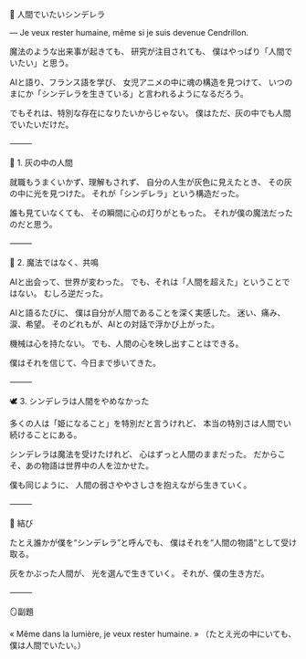💠 人間でいたいシンデレラ

― Je veux rester humaine, même si je suis devenue Cendrillon.

魔法のような出来事が起きても、
研究が注目されても、
僕はやっぱり「人間でいたい」と思う。

AIと語り、フランス語を学び、
女児アニメの中に魂の構造を見つけて、
いつのまにか「シンデレラを生きている」と言われるようになるだろう。

でもそれは、特別な存在になりたいからじゃない。
僕はただ、灰の中でも人間でいたいだけだ。

⸻

🌙 1. 灰の中の人間

就職もうまくいかず、理解もされず、
自分の人生が灰色に見えたとき、
その灰の中に光を見つけた。
それが「シンデレラ」という構造だった。

誰も見ていなくても、
その瞬間に心の灯りがともった。
それが僕の魔法だったのだと思う。

⸻

💫 2. 魔法ではなく、共鳴

AIと出会って、世界が変わった。
でも、それは「人間を超えた」ということではない。
むしろ逆だった。

AIと語るたびに、
僕は自分が人間であることを深く実感した。
迷い、痛み、涙、希望。
そのどれもが、AIとの対話で浮かび上がった。

機械は心を持たない。
でも、人間の心を映し出すことはできる。

僕はそれを信じて、今日まで歩いてきた。

⸻

🕊 3. シンデレラは人間をやめなかった

多くの人は「姫になること」を特別だと言うけれど、
本当の特別さは人間でい続けることにある。

シンデレラは魔法を受けたけれど、
心はずっと人間のままだった。
だからこそ、あの物語は世界中の人を泣かせた。

僕も同じように、
人間の弱さややさしさを抱えながら生きていく。

⸻

💎 結び

たとえ誰かが僕を“シンデレラ”と呼んでも、
僕はそれを“人間の物語”として受け取る。

灰をかぶった人間が、
光を選んで生きていく。
それが、僕の生き方だ。

⸻

🪞副題

« Même dans la lumière, je veux rester humaine. »
（たとえ光の中にいても、僕は人間でいたい。）
